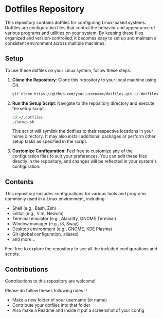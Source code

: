 # Dotfiles Repository

This repository contains dotfiles for configuring Linux-based systems. Dotfiles are configuration files that control the behavior and appearance of various programs and utilities on your system. By keeping these files organized and version-controlled, it becomes easy to set up and maintain a consistent environment across multiple machines.

## Setup

To use these dotfiles on your Linux system, follow these steps:

1. **Clone the Repository**: Clone this repository to your local machine using Git.

    ```bash
    git clone https://github.com/your-username/dotfiles.git ~/.dotfiles
    ```

2. **Run the Setup Script**: Navigate to the repository directory and execute the setup script.

    ```bash
    cd ~/.dotfiles
    ./setup.sh
    ```

    This script will symlink the dotfiles to their respective locations in your home directory. It may also install additional packages or perform other setup tasks as specified in the script.

3. **Customize Configuration**: Feel free to customize any of the configuration files to suit your preferences. You can edit these files directly in the repository, and changes will be reflected in your system's configuration.

## Contents

This repository includes configurations for various tools and programs commonly used in a Linux environment, including:

- Shell (e.g., Bash, Zsh)
- Editor (e.g., Vim, Neovim)
- Terminal emulator (e.g., Alacritty, GNOME Terminal)
- Window manager (e.g., i3, Sway)
- Desktop environment (e.g., GNOME, KDE Plasma)
- Git (global configuration, aliases)
- and more...

Feel free to explore the repository to see all the included configurations and scripts.

## Contributions

Contributions to this repository are welcome! 

Please do follow theses following rules !!
- Make a new folder of your username (or name)
- Contribute your dotfiles into that folder
- Also make a Readme and inside it put a screenshot of your config 
